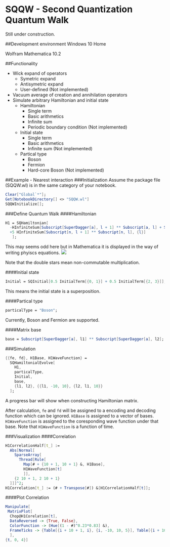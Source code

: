# SQQW - Second Quantization Quantum Walk
Still under construction.

##Development environment
Windows 10 Home

Wolfram Mathematica 10.2

##Functionality
* Wick expand of operators
  * Symetric expand
  * Antisymetric expand
  * User-defined (Not implemented)
* Vacuum average of creation and annihilation operators
* Simulate arbitrary Hamiltonian and initial state
  * Hamiltonian
    * Single term
    * Basic arithmetics
    * Infinite sum
    * Periodic boundary condition (Not implemented)
  * Initial state
    * Single term
    * Basic arithmetics
    * Infinite sum  (Not implemented)
  * Partical type
    * Boson
    * Fermion
    * Hard-core Boson (Not implemented)

##Example - Nearest interaction
###Initialization
Assume the package file (SQQW.wl) is in the same category of your notebook.
```Mathematica
Clear["Global`*"];
Get[NotebookDirectory[] <> "SQQW.wl"]
SQQWInitialize[];
```

###Define Quantum Walk
####Hamiltonian
```Mathematica
H1 = SQHamiltonian[
  -HInfiniteSum[Subscript[SuperDagger[a], l + 1] ** Subscript[a, l] + Subscript[SuperDagger[a], l] ** Subscript[a, l + 1], {l}]
  +5 HInfiniteSum[Subscript[n, l + 1] ** Subscript[n, l], {l}]
   ];
```
This may seems odd here but in Mathematica it is displayed in the way of writing phyiscs equations.
![](http://luyan.in/snippet.png)

Note that the double stars mean non-commutable multiplication.

####Initial state
```Mathematica
Initial = SQInitial[0.5 InitialTerm[{0, 1}] + 0.5 InitialTerm[{2, 3}]];
```
This means the initial state is a superposition.

####Partical type
```Mathematica
particalType = "Boson";
```
Currently, Boson and Fermion are supported.

####Matrix base
```Mathematica
base = Subscript[SuperDagger[a], l1] ** Subscript[SuperDagger[a], l2];
```

###Simulation
```Mathematica
{{fe, fd}, H1Base, H1WaveFunction} = 
  SQHamiltonialEvolve[
    H1, 
    particalType, 
    Initial, 
    base, 
    {l1, l2}, {{l1, -10, 10}, {l2, l1, 10}}
  ];
```
A progress bar will show when constructing Hamiltonian matrix.

After calculation, ```fe``` and ```fd``` will be assigned to a encoding and decoding function which can be ignored.
```H1Base``` is assigned to a vector of bases.
```H1WaveFunction``` is assigned to the coresponding wave function under that base. Note that ```H1WaveFunction``` is a function of time.

###Visualization
####Correlation
```Mathematica
H1CorrelationHalf[t_] := 
  Abs[Normal[
    SparseArray[
      Thread[Rule[
        Map[# + {10 + 1, 10 + 1} &, H1Base], 
        H1WaveFunction[t]
        ]],
    {2 10 + 1, 2 10 + 1}
  ]]]^2;
H1Correlation[t_] := (# + Transpose[#]) &[H1CorrelationHalf[t]];
```

####Plot Correlation
```Mathematica
Manipulate[
 MatrixPlot[
  Chop@H1Corelation[t],
  DataReversed -> {True, False},
  ColorFunction -> (Hue[(1 - #)^0.23*0.83] &),
  FrameTicks -> {Table[{i + 10 + 1, i}, {i, -10, 10, 5}], Table[{i + 10 + 1, i}, {i, -10, 10, 5}]}
  ],
{t, 0, 4}]
```
